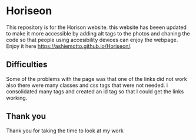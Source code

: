# Horiseon

This repository is for the Horison website. this website has beeen updated to make it more accessible by adding alt tags to the photos and chaning the code so that people using accesibility devices can enjoy the webpage. Enjoy it here  https://ashiemotto.github.io/Horiseon/.

## Difficulties

Some of the problems with the page was that one of the links did not work also there were many classes and css tags that were not needed. i consolidated many tags and created an id tag so that I could get the links working. 

## Thank you

Thank you for taking the time to look at my work